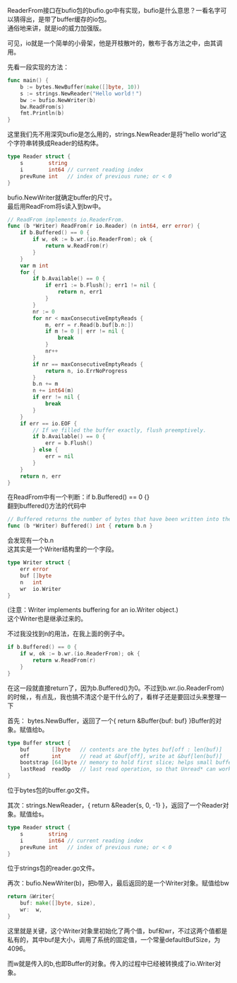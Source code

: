 ReaderFrom接口在bufio包的bufio.go中有实现，bufio是什么意思？一看名字可以猜得出，是带了buffer缓存的io包。  
通俗地来讲，就是io的威力加强版。  

可见，io就是一个简单的小骨架，他是开枝散叶的，散布于各方法之中，由其调用。  

先看一段实现的方法：  
```go
func main() {
	b := bytes.NewBuffer(make([]byte, 10))
	s := strings.NewReader("Hello world！")
	bw := bufio.NewWriter(b)
	bw.ReadFrom(s)
	fmt.Println(b)
}
```
这里我们先不用深究bufio是怎么用的，strings.NewReader是将“hello world”这个字符串转换成Reader的结构体。  
```go
type Reader struct {
	s        string
	i        int64 // current reading index
	prevRune int   // index of previous rune; or < 0
}
```
bufio.NewWriter就确定buffer的尺寸。  
最后用ReadFrom将s读入到bw中。  

```go
// ReadFrom implements io.ReaderFrom.
func (b *Writer) ReadFrom(r io.Reader) (n int64, err error) {
	if b.Buffered() == 0 {
		if w, ok := b.wr.(io.ReaderFrom); ok {
			return w.ReadFrom(r)
		}
	}
	var m int
	for {
		if b.Available() == 0 {
			if err1 := b.Flush(); err1 != nil {
				return n, err1
			}
		}
		nr := 0
		for nr < maxConsecutiveEmptyReads {
			m, err = r.Read(b.buf[b.n:])
			if m != 0 || err != nil {
				break
			}
			nr++
		}
		if nr == maxConsecutiveEmptyReads {
			return n, io.ErrNoProgress
		}
		b.n += m
		n += int64(m)
		if err != nil {
			break
		}
	}
	if err == io.EOF {
		// If we filled the buffer exactly, flush preemptively.
		if b.Available() == 0 {
			err = b.Flush()
		} else {
			err = nil
		}
	}
	return n, err
}
```
在ReadFrom中有一个判断：if b.Buffered() == 0 {}  
翻到buffered()方法的代码中  
```go
// Buffered returns the number of bytes that have been written into the current buffer.
func (b *Writer) Buffered() int { return b.n }
```
会发现有一个b.n  
这其实是一个Writer结构里的一个字段。  
```go
type Writer struct {
	err error
	buf []byte
	n   int
	wr  io.Writer
}
```
(注意：Writer implements buffering for an io.Writer object.)  
这个Writer也是继承过来的。  

不过我没找到n的用法，在我上面的例子中。  
```go
if b.Buffered() == 0 {
	if w, ok := b.wr.(io.ReaderFrom); ok {
		return w.ReadFrom(r)
	}
}
```
在这一段就直接return了，因为b.Buffered()为0。不过到b.wr.(io.ReaderFrom)的时候，，有点乱，我也搞不清这个是干什么的了，看样子还是要回过头来整理一下  

首先：  bytes.NewBuffer，返回了一个{ return &Buffer{buf: buf} }Buffer的对象。赋值给b。  
```go
type Buffer struct {
	buf       []byte   // contents are the bytes buf[off : len(buf)]
	off       int      // read at &buf[off], write at &buf[len(buf)]
	bootstrap [64]byte // memory to hold first slice; helps small buffers avoid allocation.
	lastRead  readOp   // last read operation, so that Unread* can work correctly.
}
```
位于bytes包的buffer.go文件。  

其次：strings.NewReader，{ return &Reader{s, 0, -1} }，返回了一个Reader对象。赋值给s。  
```go
type Reader struct {
	s        string
	i        int64 // current reading index
	prevRune int   // index of previous rune; or < 0
}
```
位于strings包的reader.go文件。 

再次：bufio.NewWriter(b)，把b带入，最后返回的是一个Writer对象。赋值给bw  
```go
return &Writer{
	buf: make([]byte, size),
	wr:  w,
}
```
这里就是关键，这个Writer对象里初始化了两个值，buf和wr，不过这两个值都是私有的，其中buf是大小，调用了系统的固定值，一个常量defaultBufSize，为4096。  

而w就是传入的b,也即Buffer的对象。传入的过程中已经被转换成了io.Writer对象。  
